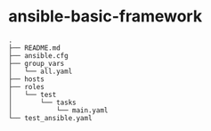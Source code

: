 # ansible-basic-framework

```shell
.
├── README.md
├── ansible.cfg
├── group_vars
│   └── all.yaml
├── hosts
├── roles
│   └── test
│       └── tasks
│           └── main.yaml
└── test_ansible.yaml
```
